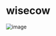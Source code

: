 # wisecow


![image](https://github.com/user-attachments/assets/063f326d-9095-44bd-944f-95465fedf94b)
